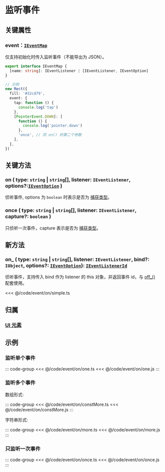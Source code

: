 # 监听事件

## 关键属性

### event：[`IEventMap`](/api/interfaces/IEventMap.md)

仅支持初始化时传入监听事件（不能导出为 JSON）。

```ts
export interface IEventMap {
  [name: string]: IEventListener | [IEventListener, IEventOption]
}

// 示例
new Rect({
  fill: '#32cd79',
  event: {
    tap: function () {
      console.log('tap')
    },
    [PointerEvent.DOWN]: [
      function () {
        console.log('pointer.down')
      },
      'once', // 同 on() 的第二个参数
    ],
  },
})
```

## 关键方法

### on ( type: `string` | `string`[], listener: `IEventListener`, options?:[`IEventOption`](/api/modules.md#ieventoption) )

侦听事件, options 为 `boolean` 时表示是否为 [捕获类型](/reference/event/flow.md)。

### once ( type: `string` | `string`[], listener: `IEventListener`, capture?: `boolean` )

只侦听一次事件，capture 表示是否为 [捕获类型](/reference/event/flow.md)。

## 新方法

### on\_ ( type: `string` | `string`[], listener: `IEventListener`, bind?: `IObject`, options?: [`IEventOption`](/api/modules.md#ieventoption)): [`IEventListenerId`](/api/interfaces/IEventListenerId.md)

侦听事件，支持传入 bind 作为 listener 的 this 对象，并返回事件 id，与 [off\_()](./off.md#off) 配套使用。

<<< @/code/event/on/simple.ts

## 归属

### [UI 元素](/reference/display/UI.md)

## 示例

### 监听单个事件

::: code-group
<<< @/code/event/on/one.ts
<<< @/code/event/on/one.js
:::

### 监听多个事件

数组形式:

::: code-group
<<< @/code/event/on/constMore.ts
<<< @/code/event/on/constMore.js
:::

字符串形式:

::: code-group
<<< @/code/event/on/more.ts
<<< @/code/event/on/more.js
:::

### 只监听一次事件

::: code-group
<<< @/code/event/on/once.ts
<<< @/code/event/on/once.js
:::
